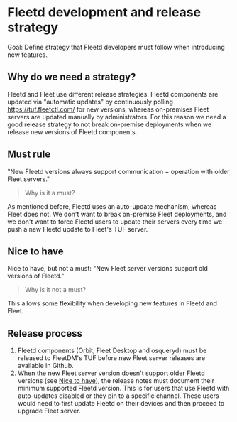 # Fleetd development and release strategy

Goal: Define strategy that Fleetd developers must follow when introducing new features.

## Why do we need a strategy?

Fleetd and Fleet use different release strategies. Fleetd components are updated via "automatic updates" by continuously polling https://tuf.fleetctl.com/ for new versions, whereas on-premises Fleet servers are updated manually by administrators.
For this reason we need a good release strategy to not break on-premise deployments when we release new versions of Fleetd components.

## Must rule

"New Fleetd versions always support communication + operation with older Fleet servers."

> Why is it a must?

As mentioned before, Fleetd uses an auto-update mechanism, whereas Fleet does not.
We don't want to break on-premise Fleet deployments, and we don't want to force Fleetd users to update their servers every time we push a new Fleetd update to Fleet's TUF server.

## Nice to have

Nice to have, but not a must: "New Fleet server versions support old versions of Fleetd."

> Why is it not a must?

This allows some flexibility when developing new features in Fleetd and Fleet.

## Release process

1. Fleetd components (Orbit, Fleet Desktop and osqueryd) must be released to FleetDM's TUF before new Fleet server releases are available in Github.
2. When the new Fleet server version doesn't support older Fleetd versions (see [Nice to have](#nice-to-have)), the release notes must document their minimum supported Fleetd version. This is for users that use Fleetd with auto-updates disabled or they pin to a specific channel. These users would need to first update Fleetd on their devices and then proceed to upgrade Fleet server.

<meta name="pageOrderInSection" value="1200">
<meta name="description" value="An outline of the strategy that developers must follow when introducing new features to fleetd.">